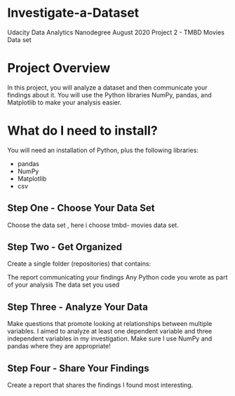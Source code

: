 # Investigate-a-Dataset
Udacity Data Analytics Nanodegree August 2020 Project 2 - TMBD Movies Data set

# Project Overview
In this project, you will analyze a dataset and then communicate your findings about it. You will use the Python libraries NumPy, pandas, and Matplotlib to make your analysis easier.

# What do I need to install?
You will need an installation of Python, plus the following libraries:

* pandas
* NumPy
* Matplotlib
* csv

## Step One - Choose Your Data Set
Choose the data set , here i choose tmbd- movies data set.

## Step Two - Get Organized
Create a single folder (repositories) that contains:

The report communicating your findings
Any Python code you wrote as part of your analysis
The data set you used

## Step Three - Analyze Your Data
Make questions that promote looking at relationships between multiple variables. I aimed to analyze at least one dependent variable and three independent variables in my investigation. Make sure I use NumPy and pandas where they are appropriate!

## Step Four - Share Your Findings
Create a report that shares the findings I found most interesting.


